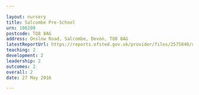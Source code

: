 ```yaml
---

layout: nursery
title: Salcombe Pre-School
urn: 106209
postcode: TQ8 8AG
address: Onslow Road, Salcombe, Devon, TQ8 8AG
latestReportUrl: https://reports.ofsted.gov.uk/provider/files/2575840/urn/106209.pdf
teaching: 2
development: 2
leadership: 2
outcomes: 2
overall: 2
date: 27 May 2016

---
```

